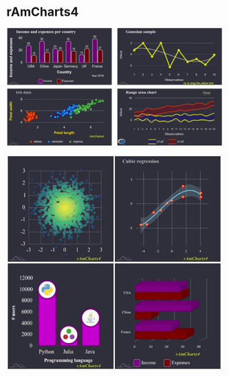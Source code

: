 # rAmCharts4

![](https://raw.githubusercontent.com/stla/rAmCharts4/master/inst/rAmCharts4_shiny.gif)

![](https://raw.githubusercontent.com/stla/rAmCharts4/master/inst/rAmCharts4_browsable.gif)
